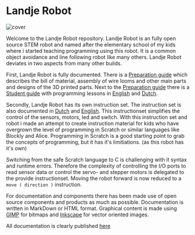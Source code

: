 # Landje Robot

![cover](https://raw.githubusercontent.com/petervannes/LandjeRobot/master/Guides/Student%20guide/cover.png)

Welcome to the Landje Robot repository. Landje Robot is an fully open source STEM robot and named after the elementary school of my kids where i started teaching programming using this robot. It is a common object avoidance and line following robot like many others. Landje Robot deviates in two aspects from many other builds. 

First, Landje Robot is fully documented. There is a [Preparation guide](https://petervannes.github.io/LandjeRobot/Landje%20robot%20Kit%20preparation.html) which describes the bill of material, assembly of wire looms and other main parts and designs of the 3D printed parts. Next to the [Preparation guide](https://petervannes.github.io/LandjeRobot/Landje%20robot%20Kit%20preparation.html) there is a [Student guide](https://petervannes.github.io/LandjeRobot/Student%20guide%20ENU.html) with programming lessons in [English](https://petervannes.github.io/LandjeRobot/Student%20guide%20ENU.html) and [Dutch](https://petervannes.github.io/LandjeRobot/Student%20guide%20NLD.html).

Secondly, Landje Robot has its own instruction set. The instruction set is also documented in [Dutch](https://petervannes.github.io/LandjeRobot/instructionset%20NLD.html) and [English](https://petervannes.github.io/LandjeRobot/instructionset%20ENU.html). This instructionset simplifies the control of the sensors, motors, led and switch. With this instruction set and robot i made an attempt to create instruction material for kids who have overgrown the level of programming in Scratch or similar languages like Blockly and Alice. Programming in Scratch is a good starting point to grab the concepts of programming, but it has it's limitiations. (as this robot has it's own) 

Switching from the safe Scratch language to C is challenging with it syntax and runtime errors. Therefore the complexity of controlling the I/O ports to read sensor data or control the servo- and stepper motors is delegated to the provide instructionset. Moving the robot forward is now reduced to a `move ( direction )` instruction.

For documentation and components there has been made use of open source components and products as much as possible. Documentation is written in MarkDown or HTML format. Graphical content is made using [GIMP](https://www.gimp.org) for bitmaps and [Inkscape](https://inkscape.org/en/) for vector oriented images. 

All documentation is clearly published [here](https://petervannes.github.io/LandjeRobot/)
